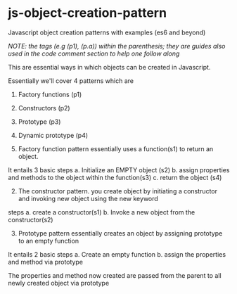 # js-object-creation-pattern
Javascript object creation patterns with examples (es6 and beyond)

_NOTE: the tags (e.g (p1), (p.a)) within the parenthesis; they are guides also used in the code comment section to help one follow along_

This are essential ways in which objects can be created in Javascript. 

Essentially we'll cover 4 patterns which are

1. Factory functions (p1)
2. Constructors (p2)
3. Prototype (p3)
4. Dynamic prototype (p4)

1. Factory function pattern essentially uses a function(s1) to return an object. 

It entails 3 basic steps
a. Initialize an EMPTY object (s2)
b. assign properties and methods to the object within the function(s3)
c. return the object (s4)

2. The constructor pattern. you create object by initiating a constructor and invoking new object using the new keyword

steps
a. create a constructor(s1)
b. Invoke a new object from the constructor(s2)

3. Prototype pattern essentially creates an object by assigning prototype to an empty function

It entails 2 basic steps
a. Create an empty function
b. assign the properties and method via prototype

The properties and method now created are passed from the parent to all newly created object via prototype

